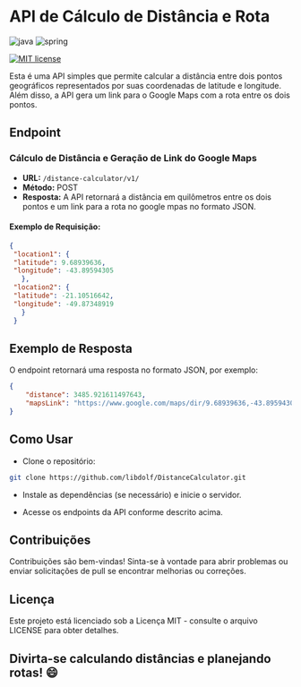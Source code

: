 # API de Cálculo de Distância e Rota
![java](https://img.shields.io/badge/Java-ED8B00?style=for-the-badge&logo=openjdk&logoColor=white)
![spring](https://img.shields.io/badge/Spring-6DB33F?style=for-the-badge&logo=spring&logoColor=white)

[![MIT license](https://img.shields.io/badge/License-MIT-blue.svg)](https://raw.githubusercontent.com/libdolf/DistanceCalculator/master/LICENSE)


Esta é uma API simples que permite calcular a distância entre dois pontos geográficos representados por suas coordenadas de latitude e longitude. Além disso, a API gera um link para o Google Maps com a rota entre os dois pontos.

## Endpoint

### Cálculo de Distância e  Geração de Link do Google Maps
- **URL:** `/distance-calculator/v1/`
- **Método:** POST
- **Resposta:** A API retornará a distância em quilômetros entre os dois pontos  e um link para a rota no google mpas no formato JSON.


#### Exemplo de Requisição:
 ```json 
 {
  "location1": {
  "latitude": 9.68939636,
  "longitude": -43.89594305
    },
  "location2": {
  "latitude": -21.10516642,
  "longitude": -49.87348919
    }
  }
  ```
## Exemplo de Resposta
O endpoint retornará uma resposta no formato JSON, por exemplo:

```json
{
	"distance": 3485.921611497643,
	"mapsLink": "https://www.google.com/maps/dir/9.68939636,-43.89594305/-21.10516642,-49.87348919"
}
```
## Como Usar
- Clone o repositório:
```bash
git clone https://github.com/libdolf/DistanceCalculator.git
```
- Instale as dependências (se necessário) e inicie o servidor.

- Acesse os endpoints da API conforme descrito acima.


## Contribuições
Contribuições são bem-vindas! Sinta-se à vontade para abrir problemas ou enviar solicitações de pull se encontrar melhorias ou correções.

## Licença
Este projeto está licenciado sob a Licença MIT - consulte o arquivo LICENSE para obter detalhes.

## Divirta-se calculando distâncias e planejando rotas! 😄
